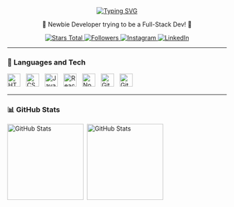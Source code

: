 <div align="center">
  <a href="https://git.io/typing-svg" target="_blank">
    <img src="https://readme-typing-svg.demolab.com?font=Fira+Code&pause=1000&color=F77C22&size=30&width=300&lines=I'm+%3C%2F+I.+S.+B+%3E+" alt="Typing SVG" />
  </a>
</div>

<p align="center" style="strong">
  🚀 Newbie Developer trying to be a Full-Stack Dev! 🌟
</p>

<p align="center">
    <a href="https://github.com/KiroSanz?tab=repositories&sort=stargazers">
        <img 
            alt="Stars Total" 
            title="Github total of stars" 
            src="https://custom-icon-badges.demolab.com/github/stars/KiroSanz?color=55960c&style=for-the-badge&labelColor=488207&logo=star&label=estrelas"
        />
    </a>
    <a href="https://github.com/KiroSanz?tab=followers">
        <img 
            alt="Followers" 
            title="Follow me on GitHub" 
            src="https://custom-icon-badges.demolab.com/github/followers/KiroSanz?color=236ad3&labelColor=1155ba&style=for-the-badge&logo=github&label=Seguidores&logoColor=white"
        />
    </a>
    <a href="https://www.instagram.com/kirosb_/">
        <img 
            alt="Instagram" 
            title="Follow my Insta" 
            src="https://img.shields.io/badge/-Instagram-%23E4405F?style=for-the-badge&logo=instagram&logoColor=white" target="_blank"
        />
    </a>
    <a href="https://bit.ly/linkedin-kiro">
        <img 
            alt="LinkedIn" 
            title="Connect on LinkedIn" 
            src="https://img.shields.io/badge/-LinkedIn-%230077B5?style=for-the-badge&logo=linkedin&logoColor=white" target="_blank"
        />
    </a>
</p>

---

### 🤖 Languages and Tech

<img 
    align="left" 
    alt="HTML"
    title="HTML" 
    width="30px" 
    style="padding-right: 10px;" 
    src="https://cdn.jsdelivr.net/gh/devicons/devicon@latest/icons/html5/html5-original.svg" 
/>
<img 
    align="left" 
    alt="CSS" 
    title="CSS"
    width="30px" 
    style="padding-right: 10px;" 
    src="https://cdn.jsdelivr.net/gh/devicons/devicon@latest/icons/css3/css3-original.svg" 
/>
<img 
    align="left" 
    alt="JavaScript" 
    title="JavaScript"
    width="30px" 
    style="padding-right: 10px;" 
    src="https://cdn.jsdelivr.net/gh/devicons/devicon@latest/icons/javascript/javascript-original.svg" 
/>
<img 
    align="left" 
    alt="React" 
    title="React"
    width="30px" 
    style="padding-right: 10px;" 
    src="https://cdn.jsdelivr.net/gh/devicons/devicon@latest/icons/react/react-original.svg" 
/>
<img 
    align="left" 
    alt="Node.js" 
    title="Node.js"
    width="30px" 
    style="padding-right: 10px;" 
    src="https://cdn.jsdelivr.net/gh/devicons/devicon@latest/icons/nodejs/nodejs-original.svg" 
/>
<img 
    align="left" 
    alt="Git" 
    title="Git"
    width="30px" 
    style="padding-right: 10px;" 
    src="https://cdn.jsdelivr.net/gh/devicons/devicon@latest/icons/git/git-original.svg" 
/>
<img 
    align="left" 
    alt="GitHub" 
    title="GitHub"
    width="30px" 
    style="padding-right: 10px;" 
    src="https://cdn.jsdelivr.net/gh/devicons/devicon@latest/icons/github/github-original.svg" 
/>
<br/>
<br/>

---

### 📊 GitHub Stats

<p>
  <img 
    align="left" 
    alt="GitHub Stats" 
    height="175" 
    style="padding-right: 5px;" 
    src="https://github-readme-stats.vercel.app/api?username=KiroSanz&show_icons=true&theme=tokyonight&include_all_commits=true&locale=en" 
  />
  <img 
      align="center" 
      alt="GitHub Stats" 
      height="175"
      style="padding-right: 10px;" 
      src="https://github-readme-stats.vercel.app/api/top-langs/?username=KiroSanz&theme=tokyonight&layout=compact&custom_title=Technologies&langs_count=9" 
  />
</p>
